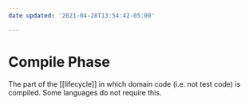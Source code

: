 ```yaml
---
date updated: '2021-04-28T13:54:42-05:00'

---
```

# Compile Phase

The part of the [[lifecycle]] in which domain code (i.e. not test code) is compiled.  Some languages do not require this.